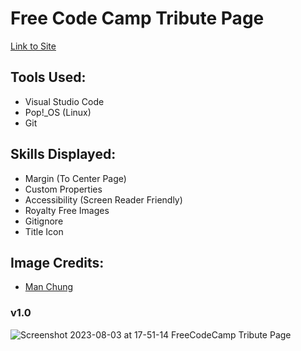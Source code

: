 # Free Code Camp Tribute Page

[Link to Site](https://bruceleetribute.netlify.app/)<br>

## Tools Used:
+ Visual Studio Code
+ Pop!_OS (Linux)
+ Git

## Skills Displayed: 
+ Margin (To Center Page) 
+ Custom Properties
+ Accessibility (Screen Reader Friendly)
+ Royalty Free Images
+ Gitignore
+ Title Icon

## Image Credits:
+ [Man Chung](https://unsplash.com/photos/wWX7Zex_BQY)

### v1.0

![Screenshot 2023-08-03 at 17-51-14 FreeCodeCamp Tribute Page](https://github.com/webdevkeenan/bruceleetribute/assets/42125735/a208f6fd-d91a-41ae-bc0d-8dda6ed915c9)
